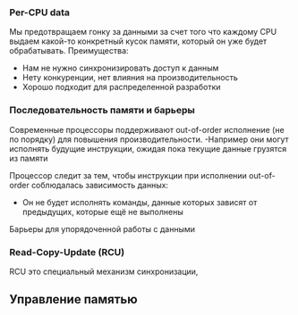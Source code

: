 ### Per-CPU data
Мы предотвращаем гонку за данными за счет того что каждому CPU выдаем какой-то конкретный кусок памяти, который он уже будет обрабатывать.
Преимущества:
- Нам не нужно синхронизировать доступ к данным
- Нету конкуренции, нет влияния на производительность
- Хорошо подходит для распределенной разработки

### Последовательность памяти и барьеры
Современные процессоры поддерживают out-of-order исполнение (не по порядку) для повышения производительности.
-Например они могут исполнять будущие инструкции, ожидая пока текущие данные грузятся из памяти

Процессор следит за тем, чтобы инструкции при исполнении out-of-order соблюдалась зависимость данных:
- Он не будет исполнять команды, данные которых зависят от предыдущих, которые ещё не выполнены

Барьеры для упорядоченной работы с данными

### Read-Copy-Update (RCU)
RCU это специальный механизм синхронизации,

## Управление памятью
